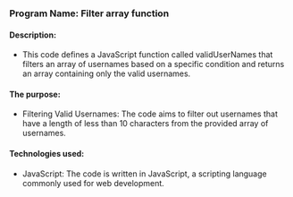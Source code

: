 ### Program Name: Filter array function

#### Description:
*  This code defines a JavaScript function called validUserNames that filters
   an array of usernames based on a specific condition and returns an array
   containing only the valid usernames.

#### The purpose:
* Filtering Valid Usernames: The code aims to filter out usernames that have
  a length of less than 10 characters from the provided array of usernames.

#### Technologies used:
* JavaScript: The code is written in JavaScript, a scripting language commonly used for web development.



